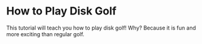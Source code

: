 # How to Play Disk Golf
This tutorial will teach you how to play disk golf! Why? Because it is fun and more exciting than regular golf.

